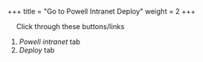 +++
title = "Go to Powell Intranet Deploy"
weight = 2
+++

&emsp; Click through these buttons/links

1. *Powell intranet* tab
2. *Deploy* tab
